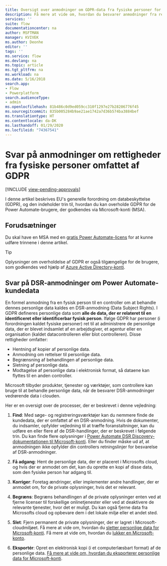 ```yaml
---
title: Oversigt over anmodninger om GDPR-data fra fysiske personer for Microsoft-konti (MSA) | Microsoft Docs
description: Få mere at vide om, hvordan du besvarer anmodninger fra registrerede omfattet af GPDR for Power Automate.
services: ''
suite: flow
documentationcenter: na
author: MSFTMAN
manager: KVIVEK
ms.author: Deonhe
editor: ''
tags: ''
ms.service: flow
ms.devlang: na
ms.topic: article
ms.tgt_pltfrm: na
ms.workload: na
ms.date: 5/16/2018
search.app:
- Flow
- Powerplatform
search.audienceType:
- admin
ms.openlocfilehash: 81b486c0d9ed059cc310f1297e27b28206776f45
ms.sourcegitcommit: 835b005284b9ae21ae1742a7d36b574ba3884bef
ms.translationtype: HT
ms.contentlocale: da-DK
ms.lasthandoff: 01/29/2020
ms.locfileid: "74367541"
---
```

# <a name="respond-to-gdpr-data-subject-rights-dsrs-requests"></a>Svar på anmodninger om rettigheder fra fysiske personer omfattet af GDPR
[!INCLUDE [view-pending-approvals](includes/cc-rebrand.md)]

I denne artikel beskrives EU's generelle forordning om databeskyttelse (GDPR), og den indeholder trin til, hvordan du kan overholde GDPR for de Power Automate-brugere, der godkendes via Microsoft-konti (MSA).

## <a name="prerequisites"></a>Forudsætninger

Du skal have en MSA med en [gratis Power Automate-licens](https://flow.microsoft.com/pricing/) for at kunne udføre trinnene i denne artikel.

>[!TIP]
> Oplysninger om overholdelse af GDPR er også tilgængelige for de brugere, som godkendes ved hjælp af [Azure Active Directory-konti](gdpr-dsr-summary.md).
>
>

## <a name="respond-to-dsrs-for-power-automate-customer-data"></a>Svar på DSR-anmodninger om Power Automate-kundedata

En formel anmodning fra en fysisk person til en controller om at behandle dennes personlige data kaldes en DSR-anmodning (Data Subject Rights). I GDPR defineres personlige data som **alle de data, der er relateret til en identificeret eller identificerbar fysisk person**. Ifølge GDPR har personer (i forordningen kaldet fysiske personer) ret til at administrere de personlige data, der er blevet indsamlet af en arbejdsgiver, et agentur eller en organisation (kaldet datacontrolleren eller blot controlleren). Disse rettigheder omfatter:

* Hentning af kopier af personlige data.
* Anmodning om rettelser til personlige data.
* Begrænsning af behandlingen af personlige data.
* Sletning af personlige data.
* Modtagelse af personlige data i elektronisk format, så dataene kan flyttes til en anden controller.

Microsoft tilbyder produkter, tjenester og værktøjer, som controllere kan bruge til at behandle personlige data, når de besvarer DSR-anmodninger vedrørende data i clouden.

Her er en oversigt over de processer, der er beskrevet i denne vejledning:

1. **Find**: Med søge- og registreringsværktøjer kan du nemmere finde de kundedata, der er omfattet af en DSR-anmodning. Hvis de dokumenter, du indsamler, opfylder vejledning til at træffe foranstaltninger, kan du udføre en eller flere af de DSR-handlinger, der er beskrevet i følgende trin. Du kan finde flere oplysninger i [Power Automate DSR Discovery-dokumentationen til Microsoft-konti](gdpr-dsr-discovery-msa.md). Eller du finder måske ud af, at anmodningen ikke opfylder din controllers retningslinjer for besvarelse af DSR-anmodninger.

1. **Få adgang**: Hent de personlige data, der er placeret i Microsofts cloud, og hvis der er anmodet om det, kan du oprette en kopi af disse data, som den fysiske person har adgang til.

1. **Korriger**: Foretag ændringer, eller implementer andre handlinger, der er anmodet om, for de private oplysninger, hvis det er relevant.

1. **Begræns**: Begræns behandlingen af de private oplysninger enten ved at fjerne licenser til forskellige onlinetjenester eller ved at deaktivere de relevante tjenester, hvor det er muligt. Du kan også fjerne data fra Microsofts cloud og opbevare dem i det lokale miljø eller et andet sted.

1. **Slet**: Fjern permanent de private oplysninger, der er lagret i Microsoft-cloudmiljøet. Få mere at vide om, hvordan du [sletter personlige data for Microsoft-konti](gdpr-dsr-delete-msa.md). Få mere at vide om, hvordan du [lukker en Microsoft-konto](gdpr-dsr-accountclose-msa.md).

1. **Eksportér**: Opret en elektronisk kopi (i et computerlæsbart format) af de personlige data. [Få mere at vide om, hvordan du eksporterer personlige data for Microsoft-konti](gdpr-dsr-export-msa.md).

